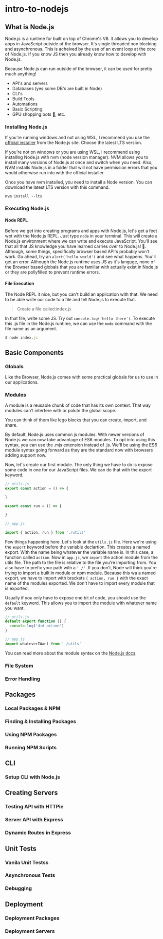 # intro-to-nodejs

## What is Node.js
Node.js is a runtime for built on top of Chrome's V8. It allows you to develop apps in JavaScript outside of the browser. It's single threaded non blocking and asynchronous. This is acheived by the use of an event loop at the core of Node.js. If you know JS then you already know how to develop with Node.js.

Because Node.js can run outside of the browser, it can be used for pretty much anything!

- API's and servers
- Databases (yes some DB's are built in Node)
- CLI's
- Build Tools
- Automations
- Basic Scripting
- GPU shopping bots 👀, etc.

### Installing Node.js
If you're running windows and not using WSL, I recommend you use the [official installer](https://nodejs.org/en/) from the Node.js site. Choose the latest LTS version.


If you're not on windows or you are using WSL, I recommend using installing Node.js with nvm (node version manager). NVM allows you to install many versions of Node.js at once and switch when you need. Also, NVM installs Node.js in a folder that will not have permission errors that you would otherwise run into with the official installer.

Once you have nvm installed, you need to install a Node version. You can download the latest LTS version with this command.

`nvm install --lts`

### Executing Node.js

#### Node REPL
Before we get into creating programs and apps with Node.js, let's get a feet wet with the Node.js REPL. Just type `node` in your terminal. This will create a Node.js environment where we can write and execute JavaScript. You'll see that all that JS knowledge you have learned carries over to Node.js! 💯. Although, some things, specifically browser based API's probably won't work. Go ahead, try an `alert('hello world')` and see what happens. You'll get an error. Although the Node.js runtime uses JS as it's languge, none of the Browser based globals that you are familiar with actually exist in Node.js or they are pollyfilled to prevent runtime errors.

#### File Execution

The Node REPL it nice, but you can't build an application with that. We need to be able write our code to a file and tell Node.js to execute that.

> Create a file called:index.js

In that file, write some JS. Try out `console.log('hello there')`. To execute this .js file in the Node.js runtime, we can use the `node` command with the file name as an argument.

```javascript
$ node index.js

```
## Basic Components

### Globals
Like the Browser, Node.js comes with some practical globals for us to use in our applications.

### Modules
A module is a reusable chunk of code that has its own context. That way modules can't interfere with or polute the global scope.

You can think of them like lego blocks that you can create, import, and share.


By default, Node.js uses common js modules. With newer versions of Node.js we can now take advantage of ES6 modules. To opt into using this syntax, you can use the .mjs extension instead of .js. We'll be using the ES6 module syntax going forward as they are the standard now with browsers adding support now.

Now, let's create our first module. The only thing we have to do is expose some code in one for our JavaScript files. We can do that with the export keyword.

```javascript
// utils.js
export const action = () => {

}

export const run = () => {

}
```

```javascript
// app.js

import { action, run } from './utils'
```

Few things happening here. Let's look at the `utils.js` file. Here we're using the `export` keyword before the variable declartion. This creates a named export. With the name being whatever the variable name is. In this case, a function called `action`. Now in `app.js`, we `import` the action module from the utils file. The path to the file is relative to the file you're importing from. You also have to prefix your path with a `'./'`. If you don't, Node will think you're trying to import a built in module or npm module. Because this wa a named export, we have to import with brackets `{ action, run }` with the exact name of the modules exported. We don't have to import every module that is exported.

Usually if you only have to expose one bit of code, you should use the `default` keyword. This allows you to import the module with whatever name you want.

```javascript
// utils.js
default export function () {
  console.log('did action')
}
```

```javascript
// app.js
import whateverIWant from './utils'
```

You can read more about the module syntax on the [Node.js docs](https://nodejs.org/api/packages.html).



### File System

### Error Handling

## Packages

### Local Packages & NPM

### Finding & Installing Packages

### Using NPM Packages

### Running NPM Scripts

## CLI

### Setup CLI with Node.js

## Creating Servers

### Testing API with HTTPie

### Server API with Express

### Dynamic Routes in Express

## Unit Tests

### Vanila Unit Testss

### Asynchronous Tests

### Debugging

## Deployment

### Deployment Packages

### Deployment Servers